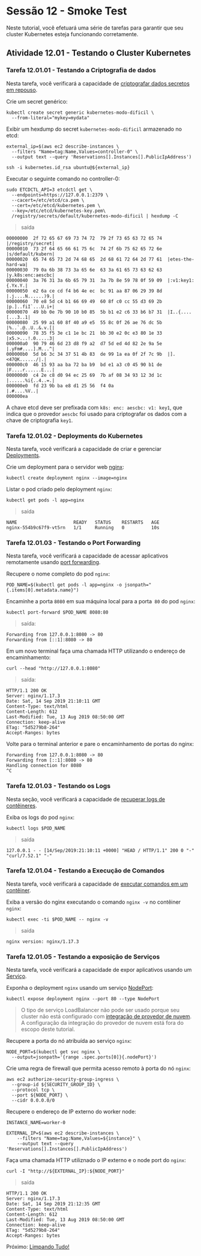 # Sessão 12 - Smoke Test

Neste tutorial, você efetuará uma série de tarefas para garantir que seu cluster Kubernetes esteja funcionando corretamente.

## Atividade 12.01 - Testando o Cluster Kubernetes

### Tarefa 12.01.01 - Testando a Criptografia de dados

Nesta tarefa, você verificará a capacidade de [criptografar dados secretos em repouso](https://kubernetes.io/docs/tasks/administer-cluster/encrypt-data/#verifying-that-data-is-encrypted).

Crie um secret genérico:

```
kubectl create secret generic kubernetes-modo-dificil \
  --from-literal="mykey=mydata"
```
Exibir um hexdump do secret `kubernetes-modo-dificil` armazenado no etcd:

```
external_ip=$(aws ec2 describe-instances \
  --filters "Name=tag:Name,Values=controller-0" \
  --output text --query 'Reservations[].Instances[].PublicIpAddress')
```
```
ssh -i kubernetes.id_rsa ubuntu@${external_ip}
```

Executar o seguinte comando no controller-0:
```
sudo ETCDCTL_API=3 etcdctl get \
  --endpoints=https://127.0.0.1:2379 \
  --cacert=/etc/etcd/ca.pem \
  --cert=/etc/etcd/kubernetes.pem \
  --key=/etc/etcd/kubernetes-key.pem\
  /registry/secrets/default/kubernetes-modo-dificil | hexdump -C
```

> saída

```
00000000  2f 72 65 67 69 73 74 72  79 2f 73 65 63 72 65 74  |/registry/secret|
00000010  73 2f 64 65 66 61 75 6c  74 2f 6b 75 62 65 72 6e  |s/default/kubern|
00000020  65 74 65 73 2d 74 68 65  2d 68 61 72 64 2d 77 61  |etes-the-hard-wa|
00000030  79 0a 6b 38 73 3a 65 6e  63 3a 61 65 73 63 62 63  |y.k8s:enc:aescbc|
00000040  3a 76 31 3a 6b 65 79 31  3a 7b 8e 59 78 0f 59 09  |:v1:key1:{.Yx.Y.|
00000050  e2 6a ce cd f4 b6 4e ec  bc 91 aa 87 06 29 39 8d  |.j....N......)9.|
00000060  70 e8 5d c4 b1 66 69 49  60 8f c0 cc 55 d3 69 2b  |p.]..fiI`...U.i+|
00000070  49 bb 0e 7b 90 10 b0 85  5b b1 e2 c6 33 b6 b7 31  |I..{....[...3..1|
00000080  25 99 a1 60 8f 40 a9 e5  55 8c 0f 26 ae 76 dc 5b  |%..`.@..U..&.v.[|
00000090  78 35 f5 3e c1 1e bc 21  bb 30 e2 0c e3 80 1e 33  |x5.>...!.0.....3|
000000a0  90 79 46 6d 23 d8 f9 a2  d7 5d ed 4d 82 2e 9a 5e  |.yFm#....].M...^|
000000b0  5d b6 3c 34 37 51 4b 83  de 99 1a ea 0f 2f 7c 9b  |].<47QK....../|.|
000000c0  46 15 93 aa ba 72 ba b9  bd e1 a3 c0 45 90 b1 de  |F....r......E...|
000000d0  c4 2e c8 d0 94 ec 25 69  7b af 08 34 93 12 3d 1c  |......%i{..4..=.|
000000e0  fd 23 9b ba e8 d1 25 56  f4 0a                    |.#....%V..|
000000ea
```

A chave etcd deve ser prefixada com `k8s: enc: aescbc: v1: key1`, que indica que o provedor `aescbc` foi usado para criptografar os dados com a chave de criptografia `key1`.

### Tarefa 12.01.02 - Deployments do Kubernetes

Nesta tarefa, você verificará a capacidade de criar e gerenciar [Deployments](https://kubernetes.io/docs/concepts/workloads/controllers/deployment/).

Crie um deployment para o servidor web [nginx](https://nginx.org/en/):

```
kubectl create deployment nginx --image=nginx
```

Listar o pod criado pelo deployment `nginx`:

```
kubectl get pods -l app=nginx
```

> saída

```
NAME                     READY   STATUS    RESTARTS   AGE
nginx-554b9c67f9-vt5rn   1/1     Running   0          10s
```

### Tarefa 12.01.03 - Testando o Port Forwarding

Nesta tarefa, você verificará a capacidade de acessar aplicativos remotamente usando [port forwarding](https://kubernetes.io/docs/tasks/access-application-cluster/port-forward-access-application-cluster/).

Recupere o nome completo do pod `nginx`:
```
POD_NAME=$(kubectl get pods -l app=nginx -o jsonpath="{.items[0].metadata.name}")
```

Encaminhe a porta `8080` em sua máquina local para a porta` 80` do pod `nginx`:

```
kubectl port-forward $POD_NAME 8080:80
```

> saída:

```
Forwarding from 127.0.0.1:8080 -> 80
Forwarding from [::1]:8080 -> 80
```

Em um novo terminal faça uma chamada HTTP utilizando o endereço de encaminhamento:

```
curl --head "http://127.0.0.1:8080"
```

> saída:

```
HTTP/1.1 200 OK
Server: nginx/1.17.3
Date: Sat, 14 Sep 2019 21:10:11 GMT
Content-Type: text/html
Content-Length: 612
Last-Modified: Tue, 13 Aug 2019 08:50:00 GMT
Connection: keep-alive
ETag: "5d5279b8-264"
Accept-Ranges: bytes
```

Volte para o terminal anterior e pare o encaminhamento de portas do nginx:

```
Forwarding from 127.0.0.1:8080 -> 80
Forwarding from [::1]:8080 -> 80
Handling connection for 8080
^C
```

### Tarefa 12.01.03 - Testando os Logs

Nesta seção, você verificará a capacidade de [recuperar logs de contêineres](https://kubernetes.io/docs/concepts/cluster-administration/logging/).

Exiba os logs do pod `nginx`:
```
kubectl logs $POD_NAME
```

> saída

```
127.0.0.1 - - [14/Sep/2019:21:10:11 +0000] "HEAD / HTTP/1.1" 200 0 "-" "curl/7.52.1" "-"
```

### Tarefa 12.01.04 - Testando a Execução de Comandos

Nesta tarefa, você verificará a capacidade de [executar comandos em um contêiner](https://kubernetes.io/docs/tasks/debug-application-cluster/get-shell-running-container/#running-individual-commands-in-a-container).

Exiba a versão do nginx executando o comando `nginx -v` no contêiner` nginx`:
```
kubectl exec -ti $POD_NAME -- nginx -v
```

> saída

```
nginx version: nginx/1.17.3
```

### Tarefa 12.01.05 - Testando a exposição de Serviços

Nesta tarefa, você verificará a capacidade de expor aplicativos usando um [Serviço](https://kubernetes.io/docs/concepts/services-networking/service/).

Exponha o deployment `nginx` usando um serviço [NodePort](https://kubernetes.io/docs/concepts/services-networking/service/#type-nodeport):
```
kubectl expose deployment nginx --port 80 --type NodePort
```

> O tipo de serviço LoadBalancer não pode ser usado porque seu cluster não está configurado com [integração de provedor de nuvem](https://kubernetes.io/docs/getting-started-guides/scratch/#cloud-provider). A configuração da integração do provedor de nuvem está fora do escopo deste tutorial.

Recupere a porta do nó atribuída ao serviço `nginx`:
```
NODE_PORT=$(kubectl get svc nginx \
  --output=jsonpath='{range .spec.ports[0]}{.nodePort}')
```
Crie uma regra de firewall que permita acesso remoto à porta do nó `nginx`:

```
aws ec2 authorize-security-group-ingress \
  --group-id ${SECURITY_GROUP_ID} \
  --protocol tcp \
  --port ${NODE_PORT} \
  --cidr 0.0.0.0/0
```

Recupere o endereço de IP externo do worker node:
```
INSTANCE_NAME=worker-0
```
```
EXTERNAL_IP=$(aws ec2 describe-instances \
    --filters "Name=tag:Name,Values=${instance}" \
    --output text --query 'Reservations[].Instances[].PublicIpAddress')
```

Faça uma chamada HTTP utiliznado o IP externo e o node port do `nginx`:

```
curl -I "http://${EXTERNAL_IP}:${NODE_PORT}"
```

> saída

```
HTTP/1.1 200 OK
Server: nginx/1.17.3
Date: Sat, 14 Sep 2019 21:12:35 GMT
Content-Type: text/html
Content-Length: 612
Last-Modified: Tue, 13 Aug 2019 08:50:00 GMT
Connection: keep-alive
ETag: "5d5279b8-264"
Accept-Ranges: bytes
```

Próximo: [Limpando Tudo!](13-cleanup.md)
